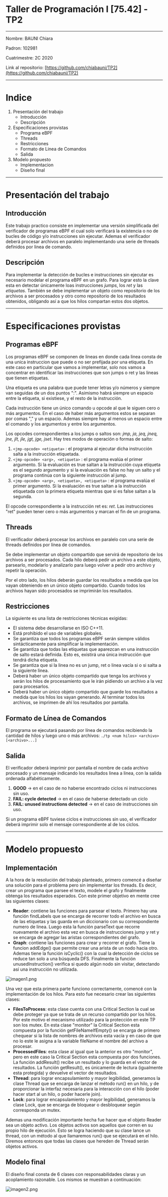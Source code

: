 # Taller de Programación I [75.42] - TP2

---

Nombre: BAUNI Chiara

Padron: 102981

Cuatrimestre: 2C 2020

Link al repositorio: [https://github.com/chiabauni/TP2](https://github.com/chiabauni/TP2)

---

# Indice

1. Presentación del trabajo
    - Introducción
    - Descripción
2. Especificaciones provistas
    - Programa eBPF
    - Threads
    - Restricciones
    - Formato de Linea de Comandos
    - Salida
3. Modelo propuesto
    - Implementacion
    - Diseño final

---

# Presentación del trabajo

## Introducción

Este trabajo practico consiste en implementar una versión simplificada del verificador de programas eBPF el cual solo verificará la existencia o no de bucles de código y/o instrucciones sin ejecutar. Ademas el verificador deberá procesar archivos en paralelo implementando una serie de threads definidos por linea de comando.

## Descripción

Para implementar la detección de bucles e instrucciones sin ejecutar es necesario modelar el programa eBPF en un grafo. Para lograr esto la clave esta en detectar únicamente loas instrucciones *jumps*, los *ret* y las *etiquetas*. También se debe implementar un objeto como repositorio de los archivos a ser procesados y otro como repositorio de los resultados obtenidos, obligando así a que los hilos compartan estos dos objetos.

---

# Especificaciones provistas

## Programas eBPF

Los programas eBPF se componen de lineas en donde cada linea consta de una unica instruccion que puede o no ser prefijada por una etiqueta. En este caso en particular que vamos a implementar, solo nos vamos a concentrar en identificar las instrucciones que son jumps o ret y las lineas que tienen etiquetas. 

Una etiqueta es una palabra que puede tener letras y/o números y siempre van seguidas de un dos puntos ":". Asimismo habrá siempre un espacio entre la etiqueta, si existiese, y el resto de la instrucción.

Cada instrucción tiene un único comando u opcode al que le siguen cero o más argumentos. En el caso de haber más argumentos estos se separan por comas "," y un espacio. Ademas siempre hay al menos un espacio entre el comando y los argumentos y entre los argumentos.

Los opcodes correspondientes a los jumps o saltos son: *jmp, ja, jeq, jneq, jne, jlt, jle, jgt, jge, jset*. Hay tres modos de operación o formas de salto:

1. `<jmp-opcode> <etiqueta>` : el programa al ejecutar dicha instrucción salta a la instrucción etiquetada.
2. `<jmp-opcode> <arg>, <etiqueta>` : el programa evalúa el primer argumento. Si la evaluación es true saltan a la instrucción cuya etiqueta es el segundo argumento y si la evaluación es false no hay un salto y el programa continúa con la siguiente instrucción al jump.
3. `<jmp-opcode> <arg>, <etiqueta>, <etiqueta>` :  el programa evalúa el primer argumento. Si la evaluación es true saltan a la instrucción etiquetada con la primera etiqueta mientras que si es false
saltan a la segunda. 

El opcode correspondiente a la instrucción ret es: *ret*. Las instrucciones "ret" pueden tener cero o más argumentos y marcan el fin de un programa.

## Threads

El verificador deberá procesar los archivos en paralelo con una serie de threads definidos por línea de comandos.

Se debe implementar un objeto compartido que servirá de repositorio de los archivos a ser procesados. Cada hilo deberá pedir un archivo a este objeto, parsearlo, modelarlo y analizarlo para luego volver a pedir otro archivo y repetir la operación.

Por el otro lado, los hilos deberán guardar los resultados a medida que los vayan obteniendo en un único
objeto compartido. Cuando todos los archivos hayan sido procesados se imprimirán los resultados.

## Restricciones

La siguiente es una lista de restricciones técnicas exigidas:

- El sistema debe desarrollarse en ISO C++11.
- Está prohibido el uso de variables globales.
- Se garantiza que todos los programas eBPF serán siempre válidos sintácticamente para simplificar la implementación.
- Se garantiza que todas las etiquetas que aparezcan en una instrucción de salto estará definida. Esto es, existirá una única instrucción que tendrá dicha etiqueta.
- Se garantiza que si la linea no es un jump, ret o linea vacía si o si salta a la siguiente linea.
- Deberá haber un único objeto compartido que tenga los archivos y serán los hilos de procesamiento que le irán pidiendo un archivo a la vez para procesarlos.
- Deberá haber un único objeto compartido que guarde los resultados a medida que los hilos los
vayan generando. Al terminar todos los archivos, se imprimen de ahí los resultados por pantalla.

## Formato de Línea de Comandos

El programa se ejecutará pasando por línea de comandos recibiendo la cantidad de hilos y luego uno o más
archivos: `./tp <num hilos> <archivo> [<archivo>...]`

## Salida

El verificador deberá imprimir por pantalla el nombre de cada archivo procesado y un mensaje indicando los resultados
linea a linea, con la salida ordenada alfabéticamente.

1. **GOOD** → en el caso de no haberse encontrado ciclos ni instrucciones sin uso.
2. **FAIL: cycle detected** → en el caso de haberse detectado un ciclo
3. **FAIL: unused instructions detected** → en el caso de instrucciones sin uso. 

Si un programa eBPF tuviese ciclos e instrucciones sin uso, el verificador deberá imprimir solo el mensaje correspondiente al de los ciclos.

---

# Modelo propuesto

## Implementación

A la hora de la resolución del trabajo planteado, primero comencé a diseñar una solución para el problema pero sin implementar los threads. Es decir, crear un programa que parsee el texto, modele el grafo y finalmente obtenga los resultados esperados. Con este primer objetivo en mente cree las siguientes clases:

- **Reader**: contiene las funciones para parsear el texto. Primero hay una función findLabels que se encarga de recorrer todo el archivo en busca de las etiquetas y las guarda en un diccionario con su correspondiente numero de linea. Luego esta la función parseText que recorre nuevamente el archivo esta vez en busca de instrucciones jump y ret y se encarga de agregar las aristas correspondientes del grafo.
- **Graph**: contiene las funciones para crear y recorrer el grafo. Tiene la funcion addEdge() que permite crear una arista de un nodo hacia otro. Ademas tiene la función isCyclic() con la cual la detección de ciclos se reduce tan solo a una búsqueda DFS. Finalmente la función unusedInstruction() verifica si quedo algún nodo sin visitar, detectando así una instrucción no utilizada.

![imagen1.png](https://github.com/chiabauni/TP2/blob/main/imagen1.png)

Una vez que esta primera parte funciono correctamente, comencé con la implementación de los hilos. Para esto fue necesario crear las siguientes clases:

- **FilesToProcess**: esta clase cuenta con una Critical Section la cual se debe proteger ya que se trata de un recurso compartido por los hilos. Por este motivo el mecanismo utilizado para la protección en este TP son los mutex. En esta clase "monitor" la Critical Section esta compuesta por la función getFileNameIfEmpty() se encarga de primero chequear si la lista de nombres de archivos esta vacía y en caso de que no lo este le asigna a la variable fileName el nombre del archivo a procesar.
- **ProcessedFiles**: esta clase al igual que la anterior es otro "monitor", pero en este caso la Critical Section esta compuesta por dos funciones. La función addResult() recibe un resultado  y lo guarda en el vector de resultados. La función getResult(), es únicamente de lectura (igualmente esta protegida) y devuelve el vector de resultados.
- **Thread**: para lograr encapsulamiento y mayor legibilidad, generamos la clase Thread que se encarga de lanzar el método run() en un hilo, y de proporcionar la interfaz necesaria para la interacción con el hilo (poder hacer start al un hilo, o poder hacerle join).
- **Lock**:  para lograr encapsulamiento y mayor legibilidad, generamos la clase Lock, que se encarga de bloquear o desbloquear según corresponda un mutex.

Ademas una modificación importante hecha fue hacer que el objeto Reader sea un objeto activo. Los objetos activos son aquellos que corren en su propio hilo de ejecución. Esto se logra haciendo que su clase lance un thread, con un método al que llamaremos run() que se ejecutará en el hilo. Diremos entonces que todas las clases que hereden de Thread serán objetos activos.

## Modelo final

El diseño final consta de 6 clases con responsabilidades claras y un acoplamiento razonable. Los mismos se muestran a continuación:

![imagen2.png](https://github.com/chiabauni/TP2/blob/main/imagen2.png)

